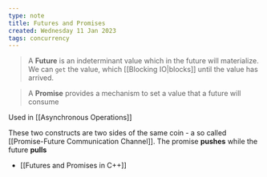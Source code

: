 ```yaml
---
type: note
title: Futures and Promises
created: Wednesday 11 Jan 2023
tags: concurrency
---
```

> A **Future** is an indeterminant value which in the future will materialize. We can `get` the value, which [[Blocking IO|blocks]] until the value has arrived.

> A **Promise** provides a mechanism to set a value that a future will consume

Used in [[Asynchronous Operations]]

These two constructs are two sides of the same coin - a so called [[Promise-Future Communication Channel]]. The promise **pushes** while the future **pulls**

- [[Futures and Promises in C++]]